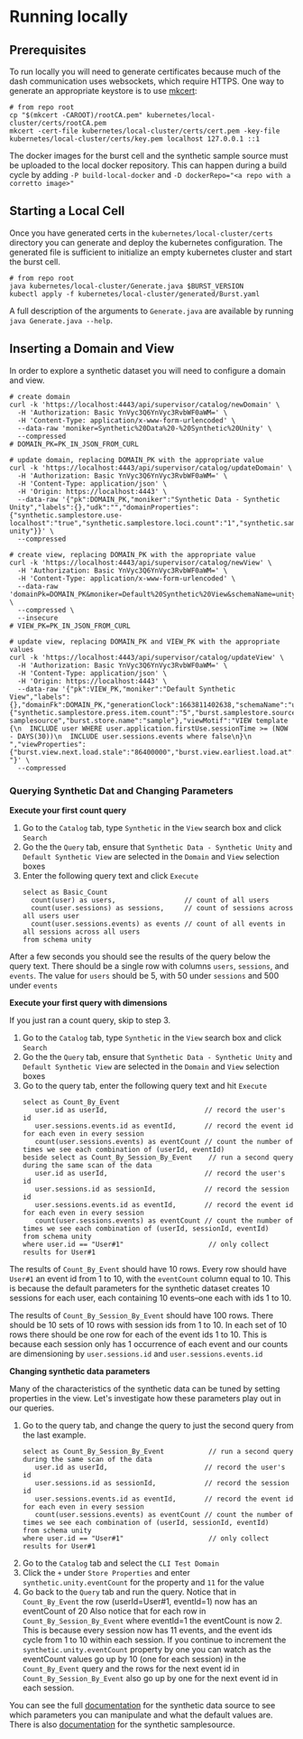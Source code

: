 # Running locally

## Prerequisites

To run locally you will need to generate certificates because much of the dash communication uses websockets, which
require HTTPS. One way to generate an appropriate keystore is to use [mkcert](https://github.com/FiloSottile/mkcert):

```shell
# from repo root
cp "$(mkcert -CAROOT)/rootCA.pem" kubernetes/local-cluster/certs/rootCA.pem
mkcert -cert-file kubernetes/local-cluster/certs/cert.pem -key-file kubernetes/local-cluster/certs/key.pem localhost 127.0.0.1 ::1
```

The docker images for the burst cell and the synthetic sample source must be uploaded to the local docker repository.
This can happen during a build cycle by adding `-P build-local-docker` and
`-D dockerRepo="<a repo with a corretto image>"`
## Starting a Local Cell

Once you have generated certs in the `kubernetes/local-cluster/certs` directory you can generate and deploy the
kubernetes configuration. The generated file is sufficient to initialize an empty kubernetes cluster and start the burst
cell.

```shell
# from repo root
java kubernetes/local-cluster/Generate.java $BURST_VERSION
kubectl apply -f kubernetes/local-cluster/generated/Burst.yaml
```

A full description of the arguments to `Generate.java` are available by running `java Generate.java --help`.

## Inserting a Domain and View

In order to explore a synthetic dataset you will need to configure a domain and view.

```shell
# create domain
curl -k 'https://localhost:4443/api/supervisor/catalog/newDomain' \
  -H 'Authorization: Basic YnVyc3Q6YnVyc3RvbWF0aWM=' \
  -H 'Content-Type: application/x-www-form-urlencoded' \
  --data-raw 'moniker=Synthetic%20Data%20-%20Synthetic%20Unity' \
  --compressed
# DOMAIN_PK=PK_IN_JSON_FROM_CURL

# update domain, replacing DOMAIN_PK with the appropriate value
curl -k 'https://localhost:4443/api/supervisor/catalog/updateDomain' \
  -H 'Authorization: Basic YnVyc3Q6YnVyc3RvbWF0aWM=' \
  -H 'Content-Type: application/json' \
  -H 'Origin: https://localhost:4443' \
  --data-raw '{"pk":DOMAIN_PK,"moniker":"Synthetic Data - Synthetic Unity","labels":{},"udk":"","domainProperties":{"synthetic.samplestore.use-localhost":"true","synthetic.samplestore.loci.count":"1","synthetic.samplestore.press.dataset":"simple-unity"}}' \
  --compressed

# create view, replacing DOMAIN_PK with the appropriate value
curl -k 'https://localhost:4443/api/supervisor/catalog/newView' \
  -H 'Authorization: Basic YnVyc3Q6YnVyc3RvbWF0aWM=' \
  -H 'Content-Type: application/x-www-form-urlencoded' \
  --data-raw 'domainPk=DOMAIN_PK&moniker=Default%20Synthetic%20View&schemaName=unity' \
  --compressed \
  --insecure
# VIEW_PK=PK_IN_JSON_FROM_CURL

# update view, replacing DOMAIN_PK and VIEW_PK with the appropriate values
curl -k 'https://localhost:4443/api/supervisor/catalog/updateView' \
  -H 'Authorization: Basic YnVyc3Q6YnVyc3RvbWF0aWM=' \
  -H 'Content-Type: application/json' \
  -H 'Origin: https://localhost:4443' \
  --data-raw '{"pk":VIEW_PK,"moniker":"Default Synthetic View","labels":{},"domainFk":DOMAIN_PK,"generationClock":1663811402638,"schemaName":"unity","storeProperties":{"synthetic.samplestore.press.item.count":"5","burst.samplestore.source.version":"0.0","burst.samplestore.source.name":"synthetic-samplesource","burst.store.name":"sample"},"viewMotif":"VIEW template {\n  INCLUDE user WHERE user.application.firstUse.sessionTime >= (NOW - DAYS(30))\n  INCLUDE user.sessions.events where false\n}\n        ","viewProperties":{"burst.view.next.load.stale":"86400000","burst.view.earliest.load.at":"1663811402638"},"udk":" "}' \
  --compressed
```

### Querying Synthetic Dat and Changing Parameters

**Execute your first count query**

1. Go to the `Catalog` tab, type `Synthetic` in the `View` search box and click `Search`
2. Go the the `Query` tab, ensure that `Synthetic Data - Synthetic Unity` and `Default Synthetic View` are selected in
   the `Domain` and `View` selection boxes
3. Enter the following query text and click `Execute`
    ```
    select as Basic_Count
      count(user) as users,                 // count of all users
      count(user.sessions) as sessions,     // count of sessions across all users user
      count(user.sessions.events) as events // count of all events in all sessions across all users
    from schema unity
    ```

After a few seconds you should see the results of the query below the query text. There should be a single row with
columns `users`, `sessions`, and `events`. The value for `users` should be 5, with 50 under `sessions` and 500
under `events`

**Execute your first query with dimensions**

If you just ran a count query, skip to step 3.

1. Go to the `Catalog` tab, type `Synthetic` in the `View` search box and click `Search`
2. Go the the `Query` tab, ensure that `Synthetic Data - Synthetic Unity` and `Default Synthetic View` are selected in
   the `Domain` and `View` selection boxes
3. Go to the query tab, enter the following query text and hit `Execute`
    ```
   select as Count_By_Event
       user.id as userId,                        // record the user's id
       user.sessions.events.id as eventId,       // record the event id for each even in every session
       count(user.sessions.events) as eventCount // count the number of times we see each combination of (userId, eventId) 
   beside select as Count_By_Session_By_Event    // run a second query during the same scan of the data
       user.id as userId,                        // record the user's id
       user.sessions.id as sessionId,            // record the session id
       user.sessions.events.id as eventId,       // record the event id for each even in every session
       count(user.sessions.events) as eventCount // count the number of times we see each combination of (userId, sessionId, eventId)
   from schema unity
   where user.id == "User#1"                     // only collect results for User#1
    ```

The results of `Count_By_Event` should have 10 rows. Every row should have `User#1` an event id from 1 to 10, with
the `eventCount` column equal to 10. This is because the default parameters for the synthetic dataset creates 10
sessions for each user, each containing 10 events–one each with ids 1 to 10.

The results of `Count_By_Session_By_Event` should have 100 rows. There should be 10 sets of 10 rows with session ids
from 1 to 10. In each set of 10 rows there should be one row for each of the event ids 1 to 10. This is because each
session only has 1 occurrence of each event and our counts are dimensioning by `user.sessions.id`
and `user.sessions.events.id`

**Changing synthetic data parameters**

Many of the characteristics of the synthetic data can be tuned by setting properties in the view. Let's investigate how
these parameters play out in our queries.

1. Go to the query tab, and change the query to just the second query from the last example.
    ```
   select as Count_By_Session_By_Event           // run a second query during the same scan of the data
       user.id as userId,                        // record the user's id
       user.sessions.id as sessionId,            // record the session id
       user.sessions.events.id as eventId,       // record the event id for each even in every session
       count(user.sessions.events) as eventCount // count the number of times we see each combination of (userId, sessionId, eventId)
   from schema unity
   where user.id == "User#1"                     // only collect results for User#1
   ```
2. Go to the `Catalog` tab and select the `CLI Test Domain`
3. Click the `+` under `Store Properties` and enter `synthetic.unity.eventCount` for the property and `11` for the value
4. Go back to the `Query` tab and run the query. Notice that in `Count_By_Event` the row (userId=User#1, eventId=1) now
   has an eventCount of 20 Also notice that for each row in `Count_By_Session_By_Event` where eventId=1 the eventCount
   is now 2. This is because every session now has 11 events, and the event ids cycle from 1 to 10 within each session.
   If you continue to increment the `synthetic.unity.eventCount` property by one you can watch as the eventCount values
   go up by 10 (one for each session) in the `Count_By_Event` query and the rows for the next event id
   in `Count_By_Session_By_Event` also go up by one for the next event id in each session.

You can see the full [documentation][datasource] for the synthetic data source to see which parameters you can
manipulate and what the default values are. There is also [documentation][syntheitc-samplesource] for the synthetic
samplesource.

[datasource]: ../burst-brio/src/main/scala/org/burstsys/brio/flurry/provider/unity/readme.md

[syntheitc-samplesource]: ../burst-samplestore/burst-json-samplestore/readme.md
